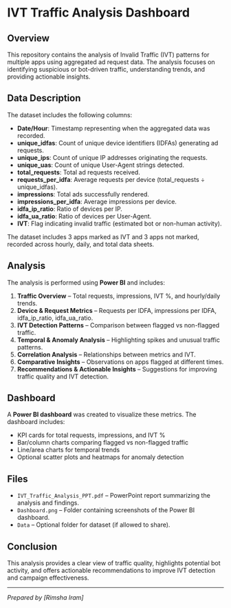 # IVT Traffic Analysis Dashboard

## Overview
This repository contains the analysis of Invalid Traffic (IVT) patterns for multiple apps using aggregated ad request data. The analysis focuses on identifying suspicious or bot-driven traffic, understanding trends, and providing actionable insights.

## Data Description
The dataset includes the following columns:

- **Date/Hour**: Timestamp representing when the aggregated data was recorded.
- **unique_idfas**: Count of unique device identifiers (IDFAs) generating ad requests.
- **unique_ips**: Count of unique IP addresses originating the requests.
- **unique_uas**: Count of unique User-Agent strings detected.
- **total_requests**: Total ad requests received.
- **requests_per_idfa**: Average requests per device (total_requests ÷ unique_idfas).
- **impressions**: Total ads successfully rendered.
- **impressions_per_idfa**: Average impressions per device.
- **idfa_ip_ratio**: Ratio of devices per IP.
- **idfa_ua_ratio**: Ratio of devices per User-Agent.
- **IVT**: Flag indicating invalid traffic (estimated bot or non-human activity).

The dataset includes 3 apps marked as IVT and 3 apps not marked, recorded across hourly, daily, and total data sheets.

## Analysis
The analysis is performed using **Power BI** and includes:

1. **Traffic Overview** – Total requests, impressions, IVT %, and hourly/daily trends.  
2. **Device & Request Metrics** – Requests per IDFA, impressions per IDFA, idfa_ip_ratio, idfa_ua_ratio.  
3. **IVT Detection Patterns** – Comparison between flagged vs non-flagged traffic.  
4. **Temporal & Anomaly Analysis** – Highlighting spikes and unusual traffic patterns.  
5. **Correlation Analysis** – Relationships between metrics and IVT.  
6. **Comparative Insights** – Observations on apps flagged at different times.  
7. **Recommendations & Actionable Insights** – Suggestions for improving traffic quality and IVT detection.

## Dashboard
A **Power BI dashboard** was created to visualize these metrics. The dashboard includes:

- KPI cards for total requests, impressions, and IVT %  
- Bar/column charts comparing flagged vs non-flagged traffic  
- Line/area charts for temporal trends  
- Optional scatter plots and heatmaps for anomaly detection


## Files
- `IVT_Traffic_Analysis_PPT.pdf` – PowerPoint report summarizing the analysis and findings.  
- `Dashboard.png` – Folder containing screenshots of the Power BI dashboard.  
- `Data` – Optional folder for dataset (if allowed to share).

## Conclusion
This analysis provides a clear view of traffic quality, highlights potential bot activity, and offers actionable recommendations to improve IVT detection and campaign effectiveness.

---

*Prepared by [Rimsha Iram]*
